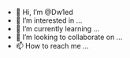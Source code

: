 - 👋 Hi, I’m @Dw1ed
- 👀 I’m interested in ...
- 🌱 I’m currently learning ...
- 💞️ I’m looking to collaborate on ...
- 📫 How to reach me ...

<!---
Dw1ed/Dw1ed is a ✨ special ✨ repository because its `README.md` (this file) appears on your GitHub profile.
You can click the Preview link to take a look at your changes.
--->
